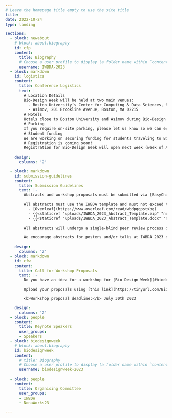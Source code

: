 ```yaml
---
# Leave the homepage title empty to use the site title
title:
date: 2022-10-24
type: landing

sections:
  - block: newabout
    # block: about.biography
    id: cfp
    content:
      title: Biography
      # Choose a user profile to display (a folder name within `content/authors/`)
      username: IWBDA-2023
  - block: markdown
    id: logistics
    content:
      title: Conference Logistics
      text: |- 
        # Location Details
        Bio-Design Week will be held at two main venues:
          - Boston University’s Center for Computing & Data Sciences, 665 Commonwealth Ave, Boston, MA 02215
          - Asimov, 201 Brookline Avenue, Boston, MA 02215
        # Hotels
        Hotels close to Boston University and Asimov during Bio-Design Week may be more expensive than usual due to a Red Sox-Yankees series happening during the same week. We recommend looking at hotels along the MBTA’s Green Line (B) or within a reasonable walking distance to Boston University. There are options over in the Longwood Medical area (~25 minute walk or ~15 min by public transportation). Hotels in Cambridge may also be less expensive, but would require a longer commute.
        # Parking
        If you require on-site parking, please let us know so we can explore some options to accommodate you. Please email [Traci](mailto:traci@asimov.com) with the specific dates that you would need parking.
        # Student funding
        We are working on securing funding for students traveling to Bio-Design Week from schools within the United States. Stay tuned for more information. This funding will be available to undergraduate and graduate students, and is intended to partially cover your travel expenses for your flights or train tickets, and/or your accommodations.
        # Registration is coming soon!
        Registration for Bio-Design Week will open next week (week of August 21st). Tickets will include access to IWBDA, community-driven workshops, and social events.
 
    design:
      columns: '2'

  - block: markdown
    id: submission-guidelines
    content:
      title: Submission Guidelines
      text: |-
        Abstracts and workshop proposals must be submitted via [EasyChair](https://easychair.org/my/conference?conf=iwbda23). Submissions cannot exceed two pages (excluding figures and tables). If you do not have an EasyChair account, please create one by following the instructions specified [here](https://easychair.org/help/account_creation).

        All abstracts must use the IWBDA template and must not exceed two pages excluding the figures and tables. The following versions of the template are available for use: 
          - [Overleaf](https://www.overleaf.com/read/wbdpqqpstxbg)
          - {{<staticref "uploads/IWBDA_2023_Abstract_Template.zip" "newtab">}}LaTeX source{{</staticref>}}
          - {{<staticref "uploads/IWBDA_2023_Abstract_Template.docx" "newtab">}}MS Word{{</staticref>}}
         
        All abstracts will undergo a single-blind peer review process on EasyChair. The accepted abstracts will be invited to present their work as a poster or a talk at the conference.

        We encourage abstracts for posters and/or talks at IWBDA 2023 on ongoing research that may be submitted as a full journal paper later. We are currently in talks with [ACS Synthetic Biology](https://pubs.acs.org/journal/asbcd6) to set up a special issue on bio-design automation for such extended journal submissions.
         
    design:
      columns: '2'
  - block: markdown
    id: cfw
    content:
      title: Call for Workshop Proposals
      text: |-
        Do you have an idea for a workshop for [Bio Design Week](#biodesignweek)? Submit a proposal for your workshop by uploading a PDF with the following information: workshop title, short description (100 words or less), overall goal(s), format, and expected length in hours for the workshop.

        Upload your proposals using [this link](https://tinyurl.com/BioDesignWeekWorkshops).

        <b>Workshop proposal deadline:</b> July 30th 2023

    design:
      columns: '2'
  - block: people
    content:
      title: Keynote Speakers
      user_groups:
      - Speakers
  - block: biodesignweek
    # block: about.biography
    id: biodesignweek
    content:
      # title: Biography
      # Choose a user profile to display (a folder name within `content/authors/`)
      username: biodesignweek-2023
  
  - block: people
    content:
      title: Organising Committee
      user_groups:
      - IWBDA
      - NonaWorks23

---
```

